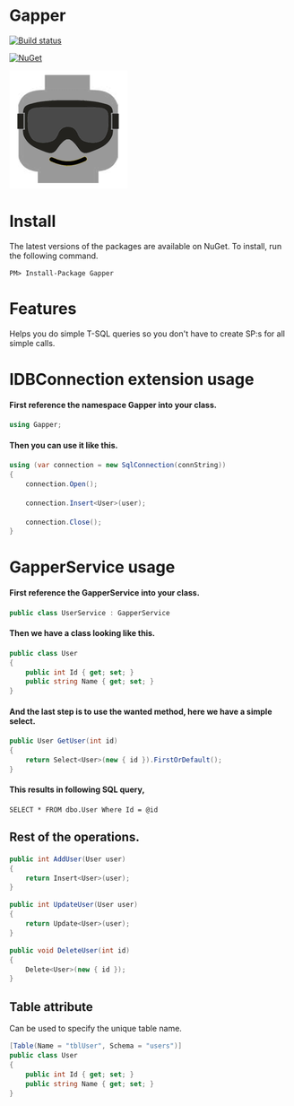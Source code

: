 # Gapper

[![Build status](https://ci.appveyor.com/api/projects/status/o52ul25c5yp5i4so/branch/release?svg=true)](https://ci.appveyor.com/project/viktornilsson91/gapper/branch/release)

[![NuGet](https://img.shields.io/nuget/v/gapper.svg)](https://www.nuget.org/packages/gapper/)

![gapper-logo](gapper-logo.png)

# Install

The latest versions of the packages are available on NuGet. To install, run the following command.
```
PM> Install-Package Gapper
```

# Features

Helps you do simple T-SQL queries so you don't have to create SP:s for all simple calls.

# IDBConnection extension usage

#### First reference the namespace Gapper into your class.
```csharp
using Gapper;
```

#### Then you can use it like this.
```csharp
using (var connection = new SqlConnection(connString))
{
    connection.Open();

    connection.Insert<User>(user);

    connection.Close();
}
```


# GapperService usage

#### First reference the GapperService into your class.
```csharp
public class UserService : GapperService
```

#### Then we have a class looking like this.
```csharp
public class User
{
    public int Id { get; set; }
    public string Name { get; set; }
}
```

#### And the last step is to use the wanted method, here we have a simple select.
```csharp
public User GetUser(int id)
{
    return Select<User>(new { id }).FirstOrDefault();
}
```

#### This results in following SQL query,
```
SELECT * FROM dbo.User Where Id = @id
```

## Rest of the operations.
```csharp
public int AddUser(User user)
{
    return Insert<User>(user);
}
```

```csharp
public int UpdateUser(User user)
{
    return Update<User>(user);
}
```

```csharp
public void DeleteUser(int id)
{
    Delete<User>(new { id });
}
```

## Table attribute 
Can be used to specify the unique table name.
```csharp
[Table(Name = "tblUser", Schema = "users")]
public class User
{
    public int Id { get; set; }
    public string Name { get; set; }
}
```    